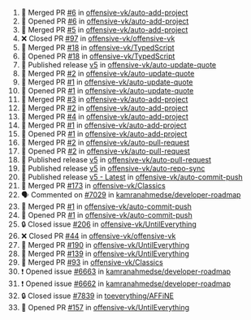 <!--START_SECTION:activity-->
1. 🎉 Merged PR [#6](https://github.com/offensive-vk/auto-add-project/pull/6) in [offensive-vk/auto-add-project](https://github.com/offensive-vk/auto-add-project)
2. 💪 Opened PR [#6](https://github.com/offensive-vk/auto-add-project/pull/6) in [offensive-vk/auto-add-project](https://github.com/offensive-vk/auto-add-project)
3. 🎉 Merged PR [#5](https://github.com/offensive-vk/auto-add-project/pull/5) in [offensive-vk/auto-add-project](https://github.com/offensive-vk/auto-add-project)
4. ❌ Closed PR [#97](https://github.com/offensive-vk/offensive-vk/pull/97) in [offensive-vk/offensive-vk](https://github.com/offensive-vk/offensive-vk)
5. 🎉 Merged PR [#18](https://github.com/offensive-vk/TypedScript/pull/18) in [offensive-vk/TypedScript](https://github.com/offensive-vk/TypedScript)
6. 💪 Opened PR [#18](https://github.com/offensive-vk/TypedScript/pull/18) in [offensive-vk/TypedScript](https://github.com/offensive-vk/TypedScript)
7. 🚀 Published release [v5](https://github.com/offensive-vk/auto-update-quote/releases/tag/v5) in [offensive-vk/auto-update-quote](https://github.com/offensive-vk/auto-update-quote)
8. 🎉 Merged PR [#2](https://github.com/offensive-vk/auto-update-quote/pull/2) in [offensive-vk/auto-update-quote](https://github.com/offensive-vk/auto-update-quote)
9. 🎉 Merged PR [#1](https://github.com/offensive-vk/auto-update-quote/pull/1) in [offensive-vk/auto-update-quote](https://github.com/offensive-vk/auto-update-quote)
10. 💪 Opened PR [#1](https://github.com/offensive-vk/auto-update-quote/pull/1) in [offensive-vk/auto-update-quote](https://github.com/offensive-vk/auto-update-quote)
11. 🎉 Merged PR [#3](https://github.com/offensive-vk/auto-add-project/pull/3) in [offensive-vk/auto-add-project](https://github.com/offensive-vk/auto-add-project)
12. 🎉 Merged PR [#2](https://github.com/offensive-vk/auto-add-project/pull/2) in [offensive-vk/auto-add-project](https://github.com/offensive-vk/auto-add-project)
13. 🎉 Merged PR [#4](https://github.com/offensive-vk/auto-add-project/pull/4) in [offensive-vk/auto-add-project](https://github.com/offensive-vk/auto-add-project)
14. 🎉 Merged PR [#1](https://github.com/offensive-vk/auto-add-project/pull/1) in [offensive-vk/auto-add-project](https://github.com/offensive-vk/auto-add-project)
15. 💪 Opened PR [#1](https://github.com/offensive-vk/auto-add-project/pull/1) in [offensive-vk/auto-add-project](https://github.com/offensive-vk/auto-add-project)
16. 🎉 Merged PR [#2](https://github.com/offensive-vk/auto-pull-request/pull/2) in [offensive-vk/auto-pull-request](https://github.com/offensive-vk/auto-pull-request)
17. 💪 Opened PR [#2](https://github.com/offensive-vk/auto-pull-request/pull/2) in [offensive-vk/auto-pull-request](https://github.com/offensive-vk/auto-pull-request)
18. 🚀 Published release [v5](https://github.com/offensive-vk/auto-pull-request/releases/tag/v5) in [offensive-vk/auto-pull-request](https://github.com/offensive-vk/auto-pull-request)
19. 🚀 Published release [v5](https://github.com/offensive-vk/auto-repo-sync/releases/tag/v5) in [offensive-vk/auto-repo-sync](https://github.com/offensive-vk/auto-repo-sync)
20. 🚀 Published release [v5 - Latest](https://github.com/offensive-vk/auto-commit-push/releases/tag/v5) in [offensive-vk/auto-commit-push](https://github.com/offensive-vk/auto-commit-push)
21. 🎉 Merged PR [#173](https://github.com/offensive-vk/Classics/pull/173) in [offensive-vk/Classics](https://github.com/offensive-vk/Classics)
22. 🗣 Commented on [#7029](https://github.com/kamranahmedse/developer-roadmap/pull/7029#issuecomment-2338583389) in [kamranahmedse/developer-roadmap](https://github.com/kamranahmedse/developer-roadmap)
23. 🎉 Merged PR [#1](https://github.com/offensive-vk/auto-commit-push/pull/1) in [offensive-vk/auto-commit-push](https://github.com/offensive-vk/auto-commit-push)
24. 💪 Opened PR [#1](https://github.com/offensive-vk/auto-commit-push/pull/1) in [offensive-vk/auto-commit-push](https://github.com/offensive-vk/auto-commit-push)
25. 🔒 Closed issue [#206](https://github.com/offensive-vk/UntilEverything/issues/206) in [offensive-vk/UntilEverything](https://github.com/offensive-vk/UntilEverything)
26. ❌ Closed PR [#44](https://github.com/offensive-vk/offensive-vk/pull/44) in [offensive-vk/offensive-vk](https://github.com/offensive-vk/offensive-vk)
27. 🎉 Merged PR [#190](https://github.com/offensive-vk/UntilEverything/pull/190) in [offensive-vk/UntilEverything](https://github.com/offensive-vk/UntilEverything)
28. 🎉 Merged PR [#139](https://github.com/offensive-vk/UntilEverything/pull/139) in [offensive-vk/UntilEverything](https://github.com/offensive-vk/UntilEverything)
29. 🎉 Merged PR [#93](https://github.com/offensive-vk/Classics/pull/93) in [offensive-vk/Classics](https://github.com/offensive-vk/Classics)
30. ❗ Opened issue [#6663](https://github.com/kamranahmedse/developer-roadmap/issues/6663) in [kamranahmedse/developer-roadmap](https://github.com/kamranahmedse/developer-roadmap)
31. ❗ Opened issue [#6662](https://github.com/kamranahmedse/developer-roadmap/issues/6662) in [kamranahmedse/developer-roadmap](https://github.com/kamranahmedse/developer-roadmap)
32. 🔒 Closed issue [#7839](https://github.com/toeverything/AFFiNE/issues/7839) in [toeverything/AFFiNE](https://github.com/toeverything/AFFiNE)
33. 💪 Opened PR [#157](https://github.com/offensive-vk/UntilEverything/pull/157) in [offensive-vk/UntilEverything](https://github.com/offensive-vk/UntilEverything)
<!--END_SECTION:activity-->
